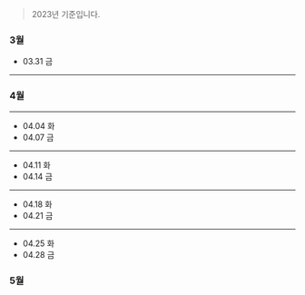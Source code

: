 > 2023년 기준입니다.

### 3월
- 03.31 금
---

### 4월

---
- 04.04 화
- 04.07 금
---
- 04.11 화 
- 04.14 금
---
- 04.18 화
- 04.21 금
---
- 04.25 화
- 04.28 금

### 5월 